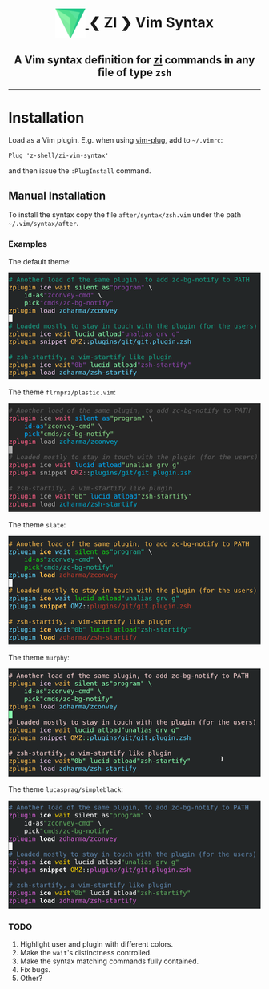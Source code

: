 <h1 align="center">
  <p><a href="https://github.com/z-shell/zi">
    <img align="center" src="https://github.com/z-shell/zi/raw/main/docs/images/logo.svg" alt="Logo" width="60px" height="60px">
  </a> ❮ ZI ❯ Vim Syntax </p></h1>
<h2 align="center">
  <p> A Vim syntax definition for <a href="https://github.com/z-shell/zi">zi</a> commands in any file of type <code>zsh</code> </p>
</h2></div><hr />

# Installation

Load as a Vim plugin. E.g. when using [vim-plug](https://github.com/junegunn/vim-plug), add to `~/.vimrc`:

```vim
Plug 'z-shell/zi-vim-syntax'
```

and then issue the `:PlugInstall` command.

## Manual Installation

To install the syntax copy the file `after/syntax/zsh.vim` under the path `~/.vim/syntax/after`.

### Examples

The default theme:

![plastic](images/default.png)

The theme `flrnprz/plastic.vim`:

![plastic](images/plastic.png)

The theme `slate`:

![plastic](images/slate.png)

The theme `murphy`:

![plastic](images/murphy.png)

The theme `lucasprag/simpleblack`:

![plastic](images/simpleblack.png)

### TODO

1. Highlight user and plugin with different colors.
2. Make the `wait`'s distinctness controlled.
3. Make the syntax matching commands fully contained.
4. Fix bugs.
5. Other?
